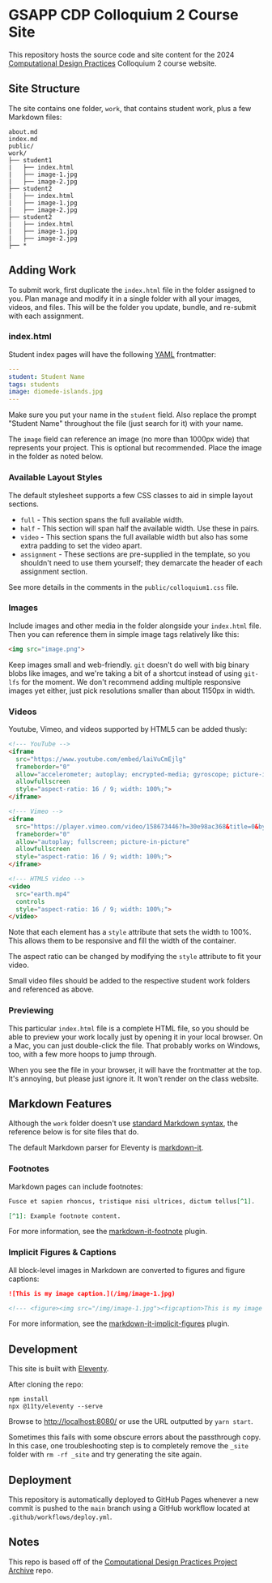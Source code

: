 # GSAPP CDP Colloquium 2 Course Site

This repository hosts the source code and site content for the 2024
[Computational Design Practices](https://www.arch.columbia.edu/programs/15-m-s-computational-design-practices) 
Colloquium 2 course website.

## Site Structure

The site contains one folder, `work`, that contains student work, plus a few Markdown files:

```
about.md
index.md
public/
work/
├── student1
|   ├── index.html
|   ├── image-1.jpg
|   ├── image-2.jpg
├── student2
|   ├── index.html
|   ├── image-1.jpg
|   ├── image-2.jpg
├── student2
|   ├── index.html
|   ├── image-1.jpg
|   ├── image-2.jpg
├── *
```

## Adding Work

To submit work, first duplicate the `index.html` file in the folder assigned to you. Plan manage and
modify it in a single folder with all your images, videos, and files. This will be the folder you
update, bundle, and re-submit with each assignment.

### index.html

Student index pages will have the following [YAML](https://yaml.org/) frontmatter:

```yaml
---
student: Student Name
tags: students
image: diomede-islands.jpg
---
```

Make sure you put your name in the `student` field. Also replace the prompt "Student Name" throughout 
the file (just search for it) with your name.

The `image` field can reference an image (no more than 1000px wide) that represents your project.
This is optional but recommended. Place the image in the folder as noted below.

### Available Layout Styles

The default stylesheet supports a few CSS classes to aid in simple layout sections.

- `full` - This section spans the full available width.
- `half` - This section will span half the available width. Use these in pairs.
- `video` - This section spans the full available width but also has some extra padding to set the video apart.
- `assignment` - These sections are pre-supplied in the template, so you shouldn't need to use them yourself; they demarcate the header of each assignment section.

See more details in the comments in the `public/colloquium1.css` file.

### Images

Include images and other media in the folder alongside your `index.html` file. Then you can reference
them in simple image tags relatively like this:

```html
<img src="image.png">
```

Keep images small and web-friendly. `git` doesn't do well with big binary blobs like images, and we're 
taking a bit of a shortcut instead of using `git-lfs` for the moment. We don't recommend adding
multiple responsive images yet either, just pick resolutions smaller than about 1150px in width.

### Videos

Youtube, Vimeo, and videos supported by HTML5 can be added thusly:

```html
<!--- YouTube -->
<iframe
  src="https://www.youtube.com/embed/laiVuCmEjlg"
  frameborder="0"
  allow="accelerometer; autoplay; encrypted-media; gyroscope; picture-in-picture; web-share"
  allowfullscreen
  style="aspect-ratio: 16 / 9; width: 100%;">
</iframe>

<!--- Vimeo -->
<iframe
  src="https://player.vimeo.com/video/158673446?h=30e98ac368&title=0&byline=0&portrait=0"
  frameborder="0"
  allow="autoplay; fullscreen; picture-in-picture"
  allowfullscreen
  style="aspect-ratio: 16 / 9; width: 100%;">
</iframe>

<!--- HTML5 video -->
<video
  src="earth.mp4"
  controls
  style="aspect-ratio: 16 / 9; width: 100%;">
</video>
```

Note that each element has a `style` attribute that sets the width to 100%.  This allows them 
to be responsive and fill the width of the container.

The aspect ratio can be changed by modifying the `style` attribute to fit your video.

Small video files should be added to the respective student work folders and referenced as above.

### Previewing

This particular `index.html` file is a complete HTML file, so you should be able
to preview your work locally just by opening it in your local browser. On a Mac, you can just
double-click the file. That probably works on Windows, too, with a few more hoops to jump through.

When you see the file in your browser, it will have the frontmatter at the top. It's annoying, but
please just ignore it. It won't render on the class website.

## Markdown Features

Although the `work` folder doesn't use [standard Markdown syntax](https://www.markdownguide.org/basic-syntax/),
the reference below is for site files that do.

The default Markdown parser for Eleventy is [markdown-it](https://github.com/markdown-it/markdown-it).

### Footnotes

Markdown pages can include footnotes:

```md
Fusce et sapien rhoncus, tristique nisi ultrices, dictum tellus[^1].

[^1]: Example footnote content.
```

For more information, see the [markdown-it-footnote](https://github.com/markdown-it/markdown-it-footnote) plugin.

### Implicit Figures & Captions

All block-level images in Markdown are converted to figures and figure captions:

```md
![This is my image caption.](/img/image-1.jpg)

<!--- <figure><img src="/img/image-1.jpg"><figcaption>This is my image caption.</figcaption></figure> -->
```

For more information, see the [markdown-it-implicit-figures](https://github.com/arve0/markdown-it-implicit-figures) plugin.

## Development

This site is built with [Eleventy](https://www.11ty.dev/docs/).

After cloning the repo:

```
npm install
npx @11ty/eleventy --serve
```

Browse to <http://localhost:8080/> or use the URL outputted by `yarn start`.

Sometimes this fails with some obscure errors about the passthrough copy. In this case, one troubleshooting step is to completely remove the `_site` folder with `rm -rf _site` and try generating the site again.

## Deployment

This repository is automatically deployed to GitHub Pages whenever a new commit is pushed to the 
`main` branch using a GitHub workflow located at `.github/workflows/deploy.yml`.

## Notes

This repo is based off of the [Computational Design Practices Project Archive](https://github.com/GSAPP-CDP/archive) repo.
